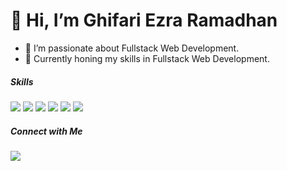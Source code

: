 # 👋 Hi, I’m Ghifari Ezra Ramadhan
- 👀 I’m passionate about Fullstack Web Development.
- 🌱 Currently honing my skills in Fullstack Web Development.

##### Skills
<img src="https://img.shields.io/badge/HTML5-E34F26?style=for-the-badge&logo=html5&logoColor=white" /> <img src="https://img.shields.io/badge/CSS3-1572B6?style=for-the-badge&logo=css3&logoColor=white" /> <img src="https://img.shields.io/badge/JavaScript-323330?style=for-the-badge&logo=javascript&logoColor=F7DF1E" /> <img src="https://img.shields.io/badge/React-20232A?style=for-the-badge&logo=react&logoColor=61DAFB" /> <img src="https://img.shields.io/badge/Node%20js-339933?style=for-the-badge&logo=nodedotjs&logoColor=white" /> <img src="https://img.shields.io/badge/Vite-B73BFE?style=for-the-badge&logo=vite&logoColor=FFD62E" />

##### Connect with Me
<a href="https://www.linkedin.com/in/ghifariezraramadhan/">
<img src="https://img.shields.io/badge/LinkedIn-0077B5?style=for-the-badge&logo=linkedin&logoColor=white" />
</a>